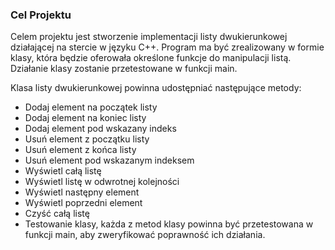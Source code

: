 ### Cel Projektu
Celem projektu jest stworzenie implementacji listy dwukierunkowej działającej na stercie w języku C++. Program ma być zrealizowany w formie klasy, która będzie oferowała określone funkcje do manipulacji listą. Działanie klasy zostanie przetestowane w funkcji main.

Klasa listy dwukierunkowej powinna udostępniać następujące metody:

- Dodaj element na początek listy
- Dodaj element na koniec listy
- Dodaj element pod wskazany indeks
- Usuń element z początku listy
- Usuń element z końca listy
- Usuń element pod wskazanym indeksem
- Wyświetl całą listę
- Wyświetl listę w odwrotnej kolejności
- Wyświetl następny element
- Wyświetl poprzedni element
- Czyść całą listę
- Testowanie klasy, każda z metod klasy powinna być przetestowana w funkcji main, aby zweryfikować poprawność ich działania.

